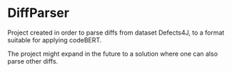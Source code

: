 # DiffParser

Project created in order to parse diffs from dataset Defects4J, to a format suitable for applying codeBERT.

The project might expand in the future to  a solution where one can also parse other diffs.
